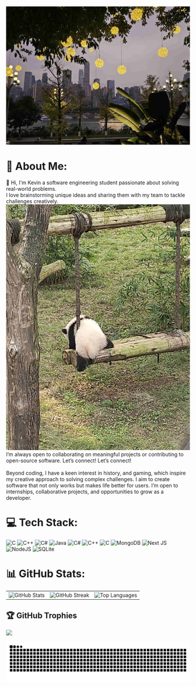 ![Header](images/header.jpg)


# 💫 About Me:
👋 Hi, I'm Kevin a software engineering student passionate about solving real-world problems.<br>      I love brainstorming unique ideas and sharing them with my team to tackle challenges creatively.<br>![Panda](images/panda.jpg) I’m always open to collaborating on meaningful projects or contributing to open-source software. Let’s connect!
 Let’s connect!<br><br>Beyond coding, I have a keen interest in history, and gaming, which inspire my creative approach to solving complex challenges. I aim to create software that not only works but makes life better for users. I’m open to internships, collaborative projects, and opportunities to grow as a developer.


# 💻 Tech Stack:
![C](https://img.shields.io/badge/c-%2300599C.svg?style=for-the-badge&logo=c&logoColor=white) ![C++](https://img.shields.io/badge/c++-%2300599C.svg?style=for-the-badge&logo=c%2B%2B&logoColor=white) ![C#](https://img.shields.io/badge/c%23-%23239120.svg?style=for-the-badge&logo=csharp&logoColor=white) ![Java](https://img.shields.io/badge/java-%23ED8B00.svg?style=for-the-badge&logo=openjdk&logoColor=white) ![C#](https://img.shields.io/badge/c%23-%23239120.svg?style=for-the-badge&logo=csharp&logoColor=white) ![C++](https://img.shields.io/badge/c++-%2300599C.svg?style=for-the-badge&logo=c%2B%2B&logoColor=white) ![C](https://img.shields.io/badge/c-%2300599C.svg?style=for-the-badge&logo=c&logoColor=white) ![MongoDB](https://img.shields.io/badge/MongoDB-%234ea94b.svg?style=for-the-badge&logo=mongodb&logoColor=white) ![Next JS](https://img.shields.io/badge/Next-black?style=for-the-badge&logo=next.js&logoColor=white) ![NodeJS](https://img.shields.io/badge/node.js-6DA55F?style=for-the-badge&logo=node.js&logoColor=white) ![SQLite](https://img.shields.io/badge/sqlite-%2307405e.svg?style=for-the-badge&logo=sqlite&logoColor=white)
# 📊 GitHub Stats:

<table>
  <tr>
    <td>
      <img src="https://github-readme-stats.vercel.app/api?username=K3v123&theme=dark&hide_border=false&include_all_commits=true&count_private=true" alt="GitHub Stats" height="150">
    </td>
    <td>
      <img src="https://github-readme-streak-stats.herokuapp.com/?user=K3v123&theme=dark&hide_border=false" alt="GitHub Streak" height="150">
    </td>
    <td>
      <img src="https://github-readme-stats.vercel.app/api/top-langs/?username=K3v123&theme=dark&hide_border=false&include_all_commits=true&count_private=true&layout=compact" alt="Top Languages" height="150">
    </td>
  </tr>
</table>


## 🏆 GitHub Trophies
![](https://github-profile-trophy.vercel.app/?username=K3v123&theme=radical&no-frame=false&no-bg=true&margin-w=4)

<!-- Proudly created with GPRM ( https://gprm.itsvg.in ) -->

<!-- code by tobiasmeyhoefer -->
<picture>
  <source media="(prefers-color-scheme: dark)" srcset="https://raw.githubusercontent.com/k3v123/k3v123/output/github-snake-dark.svg" />
  <source media="(prefers-color-scheme: light)" srcset="https://raw.githubusercontent.com/k3v123/k3v123/output/github-snake.svg" />
  <img alt="github-snake" src="https://raw.githubusercontent.com/k3v123/k3v123/output/github-snake.svg" />
</picture>
